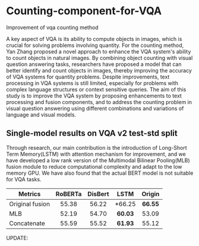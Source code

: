 # Counting-component-for-VQA
Improvement of vqa counting method

A key aspect of VQA is its ability to compute objects in images, which is crucial for solving problems involving quantity. For the counting method, Yan Zhang proposed a novel approach to enhance the VQA system's ability to count objects in natural images. By combining object counting with visual question answering tasks, researchers have proposed a model that can better identify and count objects in images, thereby improving the accuracy of VQA systems for quantity problems. Despite improvements, text processing in VQA systems is still limited, especially for problems with complex language structures or context sensitive queries. The aim of this study is to improve the VQA system by proposing enhancements to text processing and fusion components, and to address the counting problem in visual question answering using different combinations and variations of language and visual models. 

## Single-model results on VQA v2 test-std split

Through research, our main contribution is the introduction of Long-Short Term Memory(LSTM) with attention mechanism for improvement, and we have developed a low rank version of the Multimodal Bilinear Pooling(MLB) fusion module to reduce computational complexity and adapt to the low memory GPU. We have also found that the actual BERT model is not suitable for VQA tasks.


|   Metrics  |  RoBERTa  | DisBert | LSTM   | Origin   |
| ---------- | :-----------:  | :-----------: | :-----------: | :-----------:  | 
| Original fusion | 55.38 | 56.22 | *66.25 | **66.55** | 
| MLB  | 52.19 | 54.70 | **60.03** | 53.09 | 
| Concatenate | 55.59 | 55.52 | **61.93** | 55.12 | 



UPDATE: 
